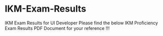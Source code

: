 # IKM-Exam-Results
IKM Exam Results for UI Developer
Please find the below IKM Proficiency Exam Results PDF Document for your reference !!!
